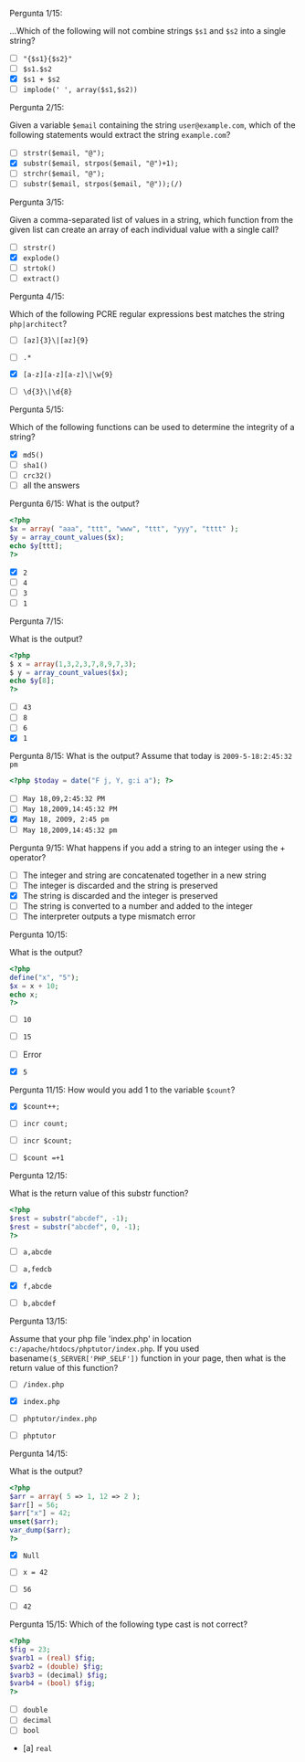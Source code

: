 Pergunta 1/15:

...Which of the following will not combine strings `$s1` and `$s2` into a single string?

- [ ] `"{$s1}{$s2}"`
- [ ] `$s1.$s2`
- [x] `$s1 + $s2`
- [ ] `implode(' ', array($s1,$s2))`

Pergunta 2/15:

Given a variable `$email` containing the string `user@example.com`, which of the following statements would extract the string `example.com`?
- [ ] `strstr($email, "@");`
- [x] `substr($email, strpos($email, "@")+1);`
- [ ] `strchr($email, "@");`
- [ ] `substr($email, strpos($email, "@"));(/)`

Pergunta 3/15:

Given a comma-separated list of values in a string, which function from the given list can create an array of each individual value with a single call?

- [ ] `strstr()`
- [x] `explode()`
- [ ] `strtok()`
- [ ] `extract()`

Pergunta 4/15:

Which of the following PCRE regular expressions best matches the string `php|architect`?

- [ ] `[az]{3}\|[az]{9}`
- [ ] `.*`
- [x] `[a-z][a-z][a-z]\|\w{9}`
- [ ] `\d{3}\|\d{8}`


Pergunta 5/15:

Which of the following functions can be used to determine the integrity of a string?
- [x] `md5()`
- [ ] `sha1()`
- [ ] `crc32()`
- [ ] all the answers

Pergunta 6/15:
What is the output?
```php
<?php
$x = array( "aaa", "ttt", "www", "ttt", "yyy", "tttt" );
$y = array_count_values($x);
echo $y[ttt];
?>
```
- [x] `2`
- [ ] `4`
- [ ] `3`
- [ ] `1`

Pergunta 7/15:

What is the output?
```php
<?php
$ x = array(1,3,2,3,7,8,9,7,3);
$ y = array_count_values($x);
echo $y[8];
?>
```
- [ ] `43`
- [ ] `8`
- [ ] `6`
- [x] `1`

Pergunta 8/15:
What is the output?
Assume that today is `2009-5-18:2:45:32 pm`
```php
<?php $today = date("F j, Y, g:i a"); ?>
```

- [ ] `May 18,09,2:45:32 PM`
- [ ] `May 18,2009,14:45:32 PM`
- [x] `May 18, 2009, 2:45 pm`
- [ ] `May 18,2009,14:45:32 pm`

Pergunta 9/15:
What happens if you add a string to an integer using the + operator?

- [ ] The integer and string are concatenated together in a new string
- [ ] The integer is discarded and the string is preserved
- [x] The string is discarded and the integer is preserved
- [ ] The string is converted to a number and added to the integer
- [ ] The interpreter outputs a type mismatch error

Pergunta 10/15:

What is the output?
```php
<?php
define("x", "5");
$x = x + 10;
echo x;
?>
```
- [ ] `10`
- [ ] `15`
- [ ] Error
- [x] `5`


Pergunta 11/15:
How would you add 1 to the variable `$count`?

- [x] `$count++;`
- [ ] `incr count;`
- [ ] `incr $count;`
- [ ] `$count =+1`


Pergunta 12/15:

What is the return value of this substr function?
```php
<?php
$rest = substr("abcdef", -1);
$rest = substr("abcdef", 0, -1);
?>
```
- [ ] `a,abcde`
- [ ] `a,fedcb`
- [x] `f,abcde`
- [ ] `b,abcdef`


Pergunta 13/15:

Assume that your php file 'index.php' in location `c:/apache/htdocs/phptutor/index.php`. If you used basename`($_SERVER['PHP_SELF'])` function in your page, then what is the return value of this function?
- [ ] `/index.php`
- [x] `index.php`
- [ ] `phptutor/index.php`
- [ ] `phptutor`


Pergunta 14/15:

What is the output?
```php
<?php
$arr = array( 5 => 1, 12 => 2 );
$arr[] = 56;
$arr["x"] = 42;
unset($arr);
var_dump($arr);
?>
```
- [x] `Null`
- [ ] `x = 42`
- [ ] `56`
- [ ] `42`


Pergunta 15/15:
Which of the following type cast is not correct?
```php
<?php
$fig = 23;
$varb1 = (real) $fig;
$varb2 = (double) $fig;
$varb3 = (decimal) $fig;
$varb4 = (bool) $fig;
?>
```


- [ ] `double`
- [ ] `decimal`
- [ ] `bool`
- [a] `real`
